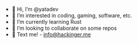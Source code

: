 - 👋  Hi, I’m @yatadev
- 👀  I’m interested in coding, gaming, software, etc.
- 📙  I’m currently learning Rust
- 🧩  I’m looking to collaborate on some repos
- 💌  Text me! - info@hackinger.me

<!---
yatadev/yatadev is a ✨ special ✨ repository because its `README.md` (this file) appears on your GitHub profile.
You can click the Preview link to take a look at your changes.
--->
